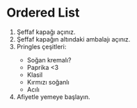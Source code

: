 <!DOCTYPE html>
<html>
<head>
	<title>Pringles Yemek İçin Yapılması Gereken Adımlar</title>
</head>
<body>
<h1>Ordered List</h1>
<div>
<ol>
	<li>Şeffaf kapağı açınız.</li>
	<li>Şeffaf kapağın altındaki ambalajı açınız.</li>
	 <li>Pringles çeşitleri:</li>
	 <ul>
	 	<li>Soğan kremalı?</li>
	 	<li>Paprika <3</li>
	 	<li>Klasil</li>
	 	<li>Kırmızı soğanlı</li>
	 	<li>Acılı</li>	 	
	 </ul>	
<li>Afiyetle yemeye başlayın.</li>
</ol>
</div>
</body>
</html>
